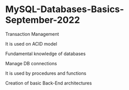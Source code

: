 # MySQL-Databases-Basics-September-2022

Transaction Management

It is used on ACID model

Fundamental knowledge of databases

Manage DB connections

It is used by procedures and functions

Creation of basic Back-End architectures

